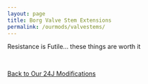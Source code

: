 ```yaml
---
layout: page
title: Borg Valve Stem Extensions
permalink: /ourmods/valvestems/
---
```


Resistance is Futile... these things are worth it

<br>

[Back to Our 24J Modifications](/ourmods/)

